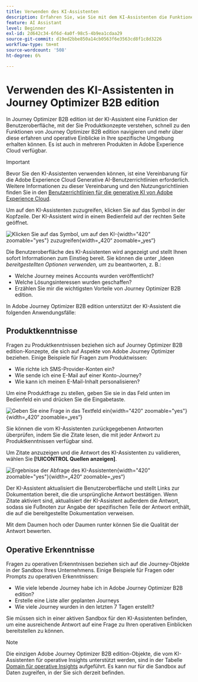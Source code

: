 ```yaml
---
title: Verwenden des KI-Assistenten
description: Erfahren Sie, wie Sie mit dem KI-Assistenten die Funktionen von Journey Optimizer B2B edition optimal nutzen können.
feature: AI Assistant
level: Beginner
exl-id: 2d642c34-6f6d-4a0f-98c5-4b9ea1cdaa29
source-git-commit: d19ed2bbe850a14cb0563f6e3563cd8f1c8d3226
workflow-type: tm+mt
source-wordcount: '508'
ht-degree: 6%

---
```


# Verwenden des KI-Assistenten in Journey Optimizer B2B edition

In Journey Optimizer B2B edition ist der KI-Assistent eine Funktion der Benutzeroberfläche, mit der Sie Produktkonzepte verstehen, schnell zu den Funktionen von Journey Optimizer B2B edition navigieren und mehr über diese erfahren und operative Einblicke in Ihre spezifische Umgebung erhalten können. Es ist auch in mehreren Produkten in Adobe Experience Cloud verfügbar.

>[!IMPORTANT]
>
>Bevor Sie den KI-Assistenten verwenden können, ist eine Vereinbarung für die Adobe Experience Cloud Generative AI-Benutzerrichtlinien erforderlich. Weitere Informationen zu dieser Vereinbarung und den Nutzungsrichtlinien finden Sie in den [Benutzerrichtlinien für die generative KI von Adobe Experience Cloud](https://www.adobe.com/legal/licenses-terms/adobe-dx-gen-ai-user-guidelines.html).

Um auf den KI-Assistenten zuzugreifen, klicken Sie auf das Symbol in der Kopfzeile. Der KI-Assistent wird in einem Bedienfeld auf der rechten Seite geöffnet.

![Klicken Sie auf das Symbol, um auf den KI-](./assets/ai-assistant-icon-displayed.png){width="420" zoomable="yes"} zuzugreifen{width=„420“ zoomable=„yes“}

Die Benutzeroberfläche des KI-Assistenten wird angezeigt und stellt Ihnen sofort Informationen zum Einstieg bereit. Sie können die unter „Ideen _bereitgestellten Optionen verwenden, um_ zu beantworten, z. B.:

* Welche Journey meines Accounts wurden veröffentlicht?
* Welche Lösungsinteressen wurden geschaffen?
* Erzählen Sie mir die wichtigsten Vorteile von Journey Optimizer B2B edition.

In Adobe Journey Optimizer B2B edition unterstützt der KI-Assistent die folgenden Anwendungsfälle:

## Produktkenntnisse

Fragen zu Produktkenntnissen beziehen sich auf Journey Optimizer B2B edition-Konzepte, die sich auf Aspekte von Adobe Journey Optimizer beziehen. Einige Beispiele für Fragen zum Produktwissen:

* Wie richte ich SMS-Provider-Konten ein?
* Wie sende ich eine E-Mail auf einer Konto-Journey?
* Wie kann ich meinen E-Mail-Inhalt personalisieren?

Um eine Produktfrage zu stellen, geben Sie sie in das Feld unten im Bedienfeld ein und drücken Sie die Eingabetaste.

![Geben Sie eine Frage in das Textfeld ein](./assets/ai-assistant-ask-question.png){width="420" zoomable="yes"}{width=„420“ zoomable=„yes“}

Sie können die vom KI-Assistenten zurückgegebenen Antworten überprüfen, indem Sie die Zitate lesen, die mit jeder Antwort zu Produktkenntnissen verfügbar sind.

Um Zitate anzuzeigen und die Antwort des KI-Assistenten zu validieren, wählen Sie **[!UICONTROL Quellen anzeigen]**.

![Ergebnisse der Abfrage des KI-Assistenten](./assets/ai-assistant-answer.png){width="420" zoomable="yes"}{width=„420“ zoomable=„yes“}

Der KI-Assistent aktualisiert die Benutzeroberfläche und stellt Links zur Dokumentation bereit, die die ursprüngliche Antwort bestätigen. Wenn Zitate aktiviert sind, aktualisiert der KI-Assistent außerdem die Antwort, sodass sie Fußnoten zur Angabe der spezifischen Teile der Antwort enthält, die auf die bereitgestellte Dokumentation verweisen.

Mit dem Daumen hoch oder Daumen runter können Sie die Qualität der Antwort bewerten.

## Operative Erkenntnisse

Fragen zu operativen Erkenntnissen beziehen sich auf die Journey-Objekte in der Sandbox Ihres Unternehmens. Einige Beispiele für Fragen oder Prompts zu operativen Erkenntnissen:

* Wie viele lebende Journey habe ich in Adobe Journey Optimizer B2B edition?
* Erstelle eine Liste aller geplanten Journeys
* Wie viele Journey wurden in den letzten 7 Tagen erstellt?

Sie müssen sich in einer aktiven Sandbox für den KI-Assistenten befinden, um eine ausreichende Antwort auf eine Frage zu Ihren operativen Einblicken bereitstellen zu können.

>[!NOTE]
>
>Die einzigen Adobe Journey Optimizer B2B edition-Objekte, die vom KI-Assistenten für operative Insights unterstützt werden, sind in der Tabelle [Domain für operative Insights](./ai-assistant-overview.md#operational-insights) aufgeführt. Es kann nur für die Sandbox auf Daten zugreifen, in der Sie sich derzeit befinden.

<!-- Select to view an example of an operational insights question.

In the following example, AI Assistant receives the following query: _Show me dataflows that were created using the Amazon S3 source._

screen

AI Assistant responds with a table list of your dataflows and their corresponding IDs. Click the _Download_ icon ( Download icon ) to download the table as a CSV file. To view the entire table, click the _Expand_ icon ( Expand icon ).

screen

An expanded view of the table appears, providing you with a more comprehensive list of dataflows based on the parameters of your query.

screen

When prompted with an operational insights question, AI Assistant provides an explanation of how it computed the answer. In the following example, AI Assistant outlines the steps it took in order to identify the dataflows that were created using the Amazon S3 source.

screen

You can also provide filters and modifications to your questions, and you can instruct AI Assistant to render its findings based on the filters that you include. For example, you can ask AI Assistant to show you a trend of the count of segment definitions in the order of their created date, remove segment definitions with zero total profiles, and use month names instead of integers when displaying the data.

### Verify operational insights responses

You can verify each response related to operational insights questions using an SQL query that AI Assistant provides.

Select to view example of verifying operational insights responses

After receiving an answer for an operational insights question, click **[!UICONTROL Show sources]** and then select **[!UICONTROL View source query]**.

screen

When queried with an operational insights question, AI Assistant provides an SQL query that you can use to verify the process that it took to compute its answer. This source query is for verification purposes only and is not supported on Query Service.

screen  

 -->
